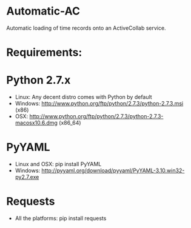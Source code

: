 Automatic-AC
============

Automatic loading of time records onto an ActiveCollab service.

Requirements:
=============

Python 2.7.x
============
+ Linux: Any decent distro comes with Python by default
+ Windows: http://www.python.org/ftp/python/2.7.3/python-2.7.3.msi (x86)
+ OSX: http://www.python.org/ftp/python/2.7.3/python-2.7.3-macosx10.6.dmg (x86_64)

PyYAML
======
+ Linux and OSX: pip install PyYAML
+ Windows: http://pyyaml.org/download/pyyaml/PyYAML-3.10.win32-py2.7.exe

Requests
========
+ All the platforms: pip install requests
